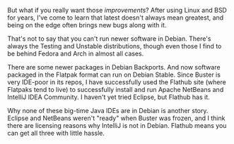 But what if you really want those _improvements_? After using Linux and BSD for years, I've come to learn that latest doesn't always mean greatest, and being on the edge often brings new bugs along with it.

That's not to say that you can't run newer software in Debian. There's always the Testing and Unstable distributions, though even those I find to be behind Fedora and Arch in almost all cases.

There are some newer packages in Debian Backports. And now software packaged in the Flatpak format can run on Debian Stable. Since Buster is very IDE-poor in its repos, I have successfully used the Flathub site (where Flatpaks tend to live) to successfully install and run Apache NetBeans and IntelliJ IDEA Community. I haven't yet tried Eclipse, but Flathub has it.

Why none of these big-time Java IDEs are in Debian is another story. Eclipse and NetBeans weren't "ready" when Buster was frozen, and I think there are licensing reasons why IntelliJ is not in Debian. Flathub means you can get all three with little hassle.
